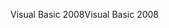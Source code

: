 <span data-ttu-id="d2c39-101">Visual Basic 2008</span><span class="sxs-lookup"><span data-stu-id="d2c39-101">Visual Basic 2008</span></span>